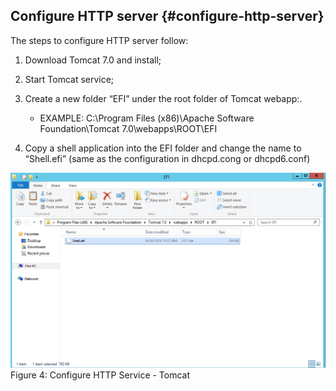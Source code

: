 ## Configure HTTP server {#configure-http-server}

The steps to configure HTTP server follow:

1. Download Tomcat 7.0 and install;

2. Start Tomcat service;

3. Create a new folder “EFI” under the root folder of Tomcat webapp:.

    * EXAMPLE: C:\Program Files (x86)\Apache Software Foundation\Tomcat 7.0\webapps\ROOT\EFI

4. Copy a shell application into the EFI folder and change the name to “Shell.efi” (same as the configuration in dhcpd.cong or dhcpd6.conf)

![](/media/image4.png)
Figure 4: Configure HTTP Service - Tomcat